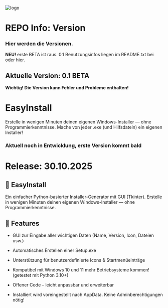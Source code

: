 ![logo](https://github.com/user-attachments/assets/9bc83b43-faad-4fa9-9484-6c412823cb21)
# REPO Info: Version
### Hier werden die Versionen.
**NEU!** erste BETA ist raus. 0.1 Benutzungsinfos liegen im README.txt bei oder hier.
## Aktuelle Version: 0.1 BETA
**Wichtig! Die Version kann Fehler und Probleme enthalten!**

# EasyInstall
Erstelle in wenigen Minuten deinen eigenen Windows-Installer — ohne Programmierkenntnisse. Mache von jeder .exe (und Hilfsdatein) ein eigenen Installer!
### Aktuell noch in Entwicklung, erste Version kommt bald
# Release: 30.10.2025

## 🧰 EasyInstall

Ein einfacher Python-basierter Installer-Generator mit GUI (Tkinter).
Erstelle in wenigen Minuten deinen eigenen Windows-Installer — ohne Programmierkenntnisse.

## 🚀 Features

- GUI zur Eingabe aller wichtigen Daten (Name, Version, Icon, Dateien usw.)

- Automatisches Erstellen einer Setup.exe

- Unterstützung für benutzerdefinierte Icons & Startmenüeinträge

- Kompatibel mit Windows 10 und 11 mehr Betriebsysteme kommen! (getestet mit Python 3.10+)

- Offener Code – leicht anpassbar und erweiterbar

- Installiert wird voreingestellt nach AppData. Keine Adminberechtigungen nötig!
